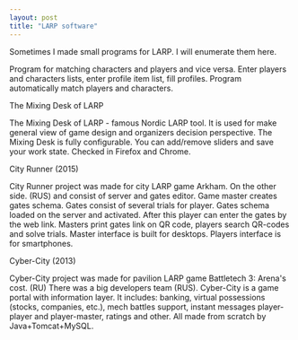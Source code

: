 ```yaml
---
layout: post
title: "LARP software"
---
```


Sometimes I made small programs for LARP. I will enumerate them here.

Program for matching characters and players and vice versa. Enter players and characters lists, enter profile item list, fill profiles. Program automatically match players and characters.

The Mixing Desk of LARP

The Mixing Desk of LARP - famous Nordic LARP tool. It is used for make general view of game design and organizers decision perspective. The Mixing Desk is fully configurable. You can add/remove sliders and save your work state. Checked in Firefox and Chrome. 

City Runner (2015)

City Runner project was made for city LARP game Arkham. On the other side. (RUS) and consist of server and gates editor. Game master creates gates schema. Gates consist of several trials for player. Gates schema loaded on the server and activated. After this player can enter the gates by the web link. Masters print gates link on QR code, players search QR-codes and solve trials. Master interface is built for desktops. Players interface is for smartphones. 

Cyber-City (2013)

Cyber-City project was made for pavilion LARP game Battletech 3: Arena's cost. (RU) There was a big developers team (RUS). Cyber-City is a game portal with information layer. It includes: banking, virtual possessions (stocks, companies, etc.), mech battles support, instant messages player-player and player-master, ratings and other. All made from scratch by Java+Tomcat+MySQL. 